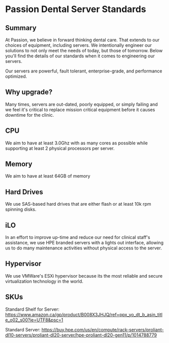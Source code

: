 # Passion Dental Server Standards

## Summary

At Passion, we believe in forward thinking dental care. That extends to our choices of equipment, including servers. We intentionally engineer our solutions to not only meet the needs of today, but those of tomorrow. Below you'll find the details of our standards when it comes to engineering our servers.

Our servers are powerful, fault tolerant, enterprise-grade, and performance optimized.

## Why upgrade?

Many times, servers are out-dated, poorly equipped, or simply failing and we feel it's critical to replace mission critical equipment before it causes downtime for the clinic.

## CPU

We aim to have at least 3.0Ghz with as many cores as possible while supporting at least 2 physical processors per server.

## Memory

We aim to have at least 64GB of memory

## Hard Drives

We use SAS-based hard drives that are either flash or at least 10k rpm spinning disks.

## iLO

In an effort to improve up-time and reduce our need for clinical staff's assistance, we use HPE branded servers with a lights out interface, allowing us to do many maintenance activities without physical access to the server.

## Hypervisor

We use VMWare's ESXi hypervisor because its the most reliable and secure virtualization technology in the world.

## SKUs

Standard Shelf for Server: https://www.amazon.ca/gp/product/B008X3JHJQ/ref=ppx_yo_dt_b_asin_title_o02_s00?ie=UTF8&psc=1

Standard Server: https://buy.hpe.com/us/en/compute/rack-servers/proliant-dl10-servers/proliant-dl20-server/hpe-proliant-dl20-gen11/p/1014788779
